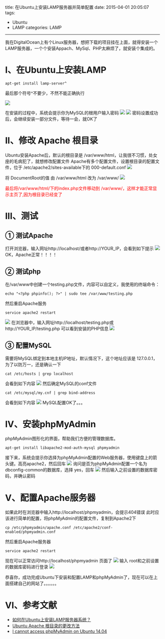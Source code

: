 title: 在Ubuntu上安装LAMP服务器并简单配置
date: 2015-04-01 20:05:07
tags: 
- Ubuntu
- LAMP
categories: LAMP
---
我在DigitalOcean上有个Linux服务器，想把下载的项目挂在上面，就得安装一个LAMP服务器，一个个安装Appach、MySql、PHP太麻烦了，就安装个集成的。
<!-- more -->
# I、在Ubuntu上安装LAMP
```
apt-get install lamp-server^
```

最后那个符号^不要少，不然不能正确执行

![](https://ww1.sinaimg.cn/large/005CA6ZCjw1eqrk4ytavkj30ir0btwf0.jpg)

在安装的过程中，系统会提示你为MySQL的根用户输入密码
![](https://ww1.sinaimg.cn/large/005CA6ZCjw1eqrk5ocd04j30ir0btjtb.jpg)
![](https://ww3.sinaimg.cn/large/005CA6ZCjw1eqrk5wgf77j30ir0bt0ts.jpg)
密码设置成功后，会继续安装一部分文件，等待一会，就OK了

# II、修改 Apache 根目录
Ubuntu安装Apache后，默认的根目录是 /var/www/html，让我很不习惯，处女座的毛病犯了，就想修改配置文件
Apache有多个配置文件，设置根目录的配置文件，位于 /etc/apache2/sites-available下的 000-default.conf
![](https://ww3.sinaimg.cn/large/005CA6ZCjw1eqrk8zquefj30i6038q3w.jpg)

将 DocumentRoot的值 由 /var/www/html  改为 /var/www/
![](https://ww4.sinaimg.cn/large/005CA6ZCjw1eqrk7ntvbgj30ir0btq6u.jpg)

<font color="red">最后将/var/www/html/下的index.php文件移动到 /var/www/，这样才能正常显示主页了,因为根目录已经变了</font>

# III、测试
## ① 测试Apache
打开浏览器，输入网址http://localhost/或者http://YOUR_IP，会看到如下提示
![](https://ww1.sinaimg.cn/large/005CA6ZCjw1eqrkadel6gj30nx08btcs.jpg)
OK，Apache正常！！！！
## ② 测试php
在/var/www中创建一个testing.php文件，内容可以自定义，我使用的终端命令：
```
echo "<?php phpinfo(); ?>" | sudo tee /var/www/testing.php
```
然后重启Apache服务 
```
service apache2 restart
```
![](https://ww1.sinaimg.cn/large/005CA6ZCjw1eqrk655v8wj30il04bwfm.jpg)
在浏览器中，输入网址http://localhost/testing.php或http://YOUR_IP/testing.php   可以看到安装的PHP信息
![](https://ww4.sinaimg.cn/large/005CA6ZCjw1eqrk9sw2r9j30jc097myl.jpg)
## ③ 配置MySQL
需要将MySQL绑定到本地主机IP地址，默认情况下，这个地址应该是 127.0.0.1，为了以防万一，还是确认一下
```
cat /etc/hosts | grep localhost
```
会看到如下内容
![](https://ww4.sinaimg.cn/large/005CA6ZCjw1eqrkar0vq0j30b501fjri.jpg)
然后确定MySQL的conf文件
```
cat /etc/mysql/my.cnf | grep bind-address
```
会看到如下内容
![](https://ww4.sinaimg.cn/large/005CA6ZCjw1eqrkb4yn7qj30du00ydfz.jpg)
MySQL配置OK了。。。
# IV、安装phpMyAdmin
phpMyAdmin图形化的界面，帮助我们方便的管理数据库。
```
apt-get install libapache2-mod-auth-mysql phpmyadmin
```
接下来，系统会提示你选择为phpMyAdmin配置的Web服务器，使用键盘上的箭头键。高亮apache2，然后回车
![](https://ww1.sinaimg.cn/large/005CA6ZCjw1eqrkbcj30zj30ir0bttaa.jpg)
询问是否为phpMyAdmin配置一个名为dbconfig-common的数据库，选择 yes，回车 
![](https://ww1.sinaimg.cn/large/005CA6ZCjw1eqrkbjqo3vj30ir0btn0o.jpg)
然后输入之前设置的数据库密码，并确认密码
# V、配置Apache服务器
如果此时在浏览器中输入http://localhost/phpmyadmin，会提示404错误
此时应该进行简单的配置，将phpMyAdmin的配置文件，复制到Apache2下
```
cp /etc/phpmyadmin/apache.conf /etc/apache2/conf-enabled/phpmyadmin.conf
```
然后重启Apache服务器
```
service apache2 restart
```
现在可以正常访问http://localhost/phpmyadmin 页面了
![](https://ww3.sinaimg.cn/large/005CA6ZCjw1eqrkbxvqrnj30hm0fk0tk.jpg)
输入 root和之前设置的数据库密码进行登录
![](https://ww4.sinaimg.cn/large/005CA6ZCjw1eqrkc938j9j30o20ckwgf.jpg)

恭喜你，成功完成Ubuntu下安装和配置LAMP和phpMyAdmin了，现在可以在上面搭建自己的网站了。。。。。。

# Ⅵ、参考文献
 - [如何在Ubuntu上安装LAMP服务器系统？](http://os.51cto.com/art/201307/405333_all.htm)
 - [Ubuntu Apache 根目录的更改方法](http://blog.csdn.net/fengguowuhen7871/article/details/8843241)
 - [I cannot access phpMyAdmin on Ubuntu 14.04](https://www.digitalocean.com/community/questions/i-cannot-access-phpmyadmin-on-ubuntu-14-04)
